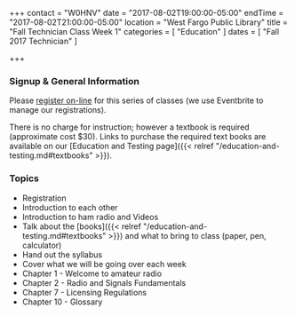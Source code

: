 +++
contact = "W0HNV"
date = "2017-08-02T19:00:00-05:00"
endTime = "2017-08-02T21:00:00-05:00"
location = "West Fargo Public Library"
title = "Fall Technician Class Week 1"
categories = [ "Education" ]
dates = [ "Fall 2017 Technician" ]

+++
### Signup & General Information

Please
[register
on-line](https://www.eventbrite.com/e/fcc-ham-radio-license-class-tickets-36013428133)
for this series of classes
(we use Eventbrite to manage our registrations).

There is no charge for instruction; however a textbook is required
(approximate cost $30).  Links to purchase the required
text books are available on our
[Education and Testing page]({{< relref "/education-and-testing.md#textbooks" >}}).

### Topics

* Registration
* Introduction to each other
* Introduction to ham radio and Videos
* Talk about the [books]({{< relref "/education-and-testing.md#textbooks" >}}) and what to bring to class (paper, pen, calculator)
* Hand out the syllabus
* Cover what we will be going over each week
* Chapter 1 - Welcome to amateur radio
* Chapter 2 - Radio and Signals Fundamentals
* Chapter 7 - Licensing Regulations
* Chapter 10 - Glossary
